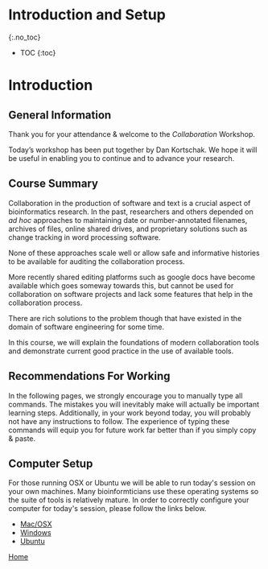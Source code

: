 # Introduction and Setup
{:.no_toc}

* TOC
{:toc}

# Introduction

## General Information

Thank you for your attendance & welcome to the *Collaboration* Workshop.

Today’s workshop has been put together by Dan Kortschak.
We hope it will be useful in enabling you to continue and to advance your research.

## Course Summary

Collaboration in the production of software and text is a crucial aspect of bioinformatics research.
In the past, researchers and others depended on *ad hoc* approaches to maintaining date or number-annotated filenames,
archives of files, online shared drives, and proprietary solutions such as change tracking in word processing software.

None of these approaches scale well or allow safe and informative histories to be available for auditing the collaboration process.

More recently shared editing platforms such as google docs have become available which goes someway towards this,
but cannot be used for collaboration on software projects and lack some features that help in the collaboration process.

There are rich solutions to the problem though that have existed in the domain of software engineering for some time.

In this course, we will explain the foundations of modern collaboration tools and demonstrate current good practice in the use of available tools.

## Recommendations For Working

In the following pages, we strongly encourage you to manually type all commands.
The mistakes you will inevitably make will actually be important learning steps.
Additionally, in your work beyond today, you will probably not have any instructions to follow.
The experience of typing these commands will equip you for future work far better than if you simply copy & paste.

## Computer Setup

For those running OSX or Ubuntu we will be able to run today's session on your own machines.
Many bioinformticians use these operating systems so the suite of tools is relatively mature.
In order to correctly configure your computer for today's session, please follow the links below.

- [Mac/OSX](../install/osxInstall)
- [Windows](../install/windowsInstall)
- [Ubuntu](../install/ubuntuInstall)


[Home](../)
